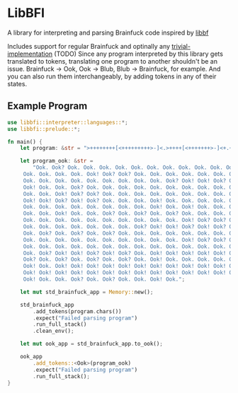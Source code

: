 # LibBFI

A library for interpreting and parsing Brainfuck code inspired by [libbf](https://docs.rs/libbf/0.1.3/libbf/)

Includes support for regular Brainfuck and optinally any [trivial-implementation](https://esolangs.org/wiki/Trivial_brainfuck_substitution) (TODO)
Since any program interpreted by this library gets translated to tokens, translating one program to another shouldn't be an issue. Brainfuck -> Ook, Ook -> Blub, Blub -> Brainfuck, for example. And you can also run them interchangeably, by adding tokens in any of their states.

## Example Program

```rust
use libbfi::interpreter::languages::*;
use libbfi::prelude::*;

fn main() {
    let program: &str = ">++++++++[<+++++++++>-]<.>++++[<+++++++>-]<+.+++++++..+++.>>++++++[<+++++++>-]<++.------------.>++++++[<+++++++++>-]<+.<.+++.------.--------.>>>++++[<++++++++>-]<+.";

    let program_ook: &str =
        "Ook. Ook? Ook. Ook. Ook. Ook. Ook. Ook. Ook. Ook. Ook. Ook. Ook. Ook. Ook. Ook.
     Ook. Ook. Ook. Ook. Ook! Ook? Ook? Ook. Ook. Ook. Ook. Ook. Ook. Ook. Ook. Ook.
     Ook. Ook. Ook. Ook. Ook. Ook. Ook. Ook. Ook. Ook? Ook! Ook! Ook? Ook! Ook? Ook.
     Ook! Ook. Ook. Ook? Ook. Ook. Ook. Ook. Ook. Ook. Ook. Ook. Ook. Ook. Ook. Ook.
     Ook. Ook. Ook! Ook? Ook? Ook. Ook. Ook. Ook. Ook. Ook. Ook. Ook. Ook. Ook. Ook?
     Ook! Ook! Ook? Ook! Ook? Ook. Ook. Ook. Ook! Ook. Ook. Ook. Ook. Ook. Ook. Ook.
     Ook. Ook. Ook. Ook. Ook. Ook. Ook. Ook. Ook! Ook. Ook! Ook. Ook. Ook. Ook. Ook.
     Ook. Ook. Ook! Ook. Ook. Ook? Ook. Ook? Ook. Ook? Ook. Ook. Ook. Ook. Ook. Ook.
     Ook. Ook. Ook. Ook. Ook. Ook. Ook. Ook. Ook. Ook. Ook! Ook? Ook? Ook. Ook. Ook.
     Ook. Ook. Ook. Ook. Ook. Ook. Ook. Ook? Ook! Ook! Ook? Ook! Ook? Ook. Ook! Ook.
     Ook. Ook? Ook. Ook? Ook. Ook? Ook. Ook. Ook. Ook. Ook. Ook. Ook. Ook. Ook. Ook.
     Ook. Ook. Ook. Ook. Ook. Ook. Ook. Ook. Ook. Ook. Ook! Ook? Ook? Ook. Ook. Ook.
     Ook. Ook. Ook. Ook. Ook. Ook. Ook. Ook. Ook. Ook. Ook. Ook. Ook. Ook. Ook. Ook.
     Ook. Ook? Ook! Ook! Ook? Ook! Ook? Ook. Ook! Ook! Ook! Ook! Ook! Ook! Ook! Ook.
     Ook? Ook. Ook? Ook. Ook? Ook. Ook? Ook. Ook! Ook. Ook. Ook. Ook. Ook. Ook. Ook.
     Ook! Ook. Ook! Ook! Ook! Ook! Ook! Ook! Ook! Ook! Ook! Ook! Ook! Ook! Ook! Ook.
     Ook! Ook! Ook! Ook! Ook! Ook! Ook! Ook! Ook! Ook! Ook! Ook! Ook! Ook! Ook! Ook!
     Ook! Ook. Ook. Ook? Ook. Ook? Ook. Ook. Ook! Ook.";

    let mut std_brainfuck_app = Memory::new();

    std_brainfuck_app
        .add_tokens(program.chars())
        .expect("Failed parsing program")
        .run_full_stack()
        .clean_env();

    let mut ook_app = std_brainfuck_app.to_ook();

    ook_app
        .add_tokens::<Ook>(program_ook)
        .expect("Failed parsing program")
        .run_full_stack();
}
```